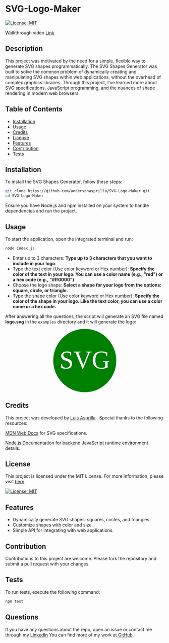 # SVG-Logo-Maker

[![License: MIT](https://img.shields.io/badge/License-MIT-yellow.svg)](https://opensource.org/licenses/MIT)

Walkthrough video [Link](https://app.screencastify.com/v3/watch/k34yyk3jeuCdmHeGmMN8)

## Description

This project was motivated by the need for a simple, flexible way to generate SVG shapes programmatically. The SVG Shapes Generator was built to solve the common problem of dynamically creating and manipulating SVG shapes within web applications, without the overhead of complex graphics libraries. Through this project, I've learned more about SVG specifications, JavaScript programming, and the nuances of shape rendering in modern web browsers.

## Table of Contents

- [Installation](#installation)
- [Usage](#usage)
- [Credits](#credits)
- [License](#license)
- [Features](#features)
- [Contribution](#contribution)
- [Tests](#tests)


## Installation

To install the SVG Shapes Generator, follow these steps:
```sh
git clone https://github.com/andersonasprilla/SVG-Logo-Maker.git
cd SVG-Logo-Maker
```
Ensure you have Node.js and npm installed on your system to handle dependencies and run the project.

## Usage

To start the application, open the integrated terminal and run:
```sh
node index.js
```

* Enter up to 3 characters: **Type up to 3 characters that you want to include in your logo**.
* Type the text color (Use color keyword or Hex number): **Specify the color of the text in your logo. You can use a color name (e.g., "red") or a hex code (e.g., "#ff0000")**
* Choose the logo shape: **Select a shape for your logo from the options: square, circle, or triangle.**
* Type the shape color (Use color keyword or Hex number): **Specify the color of the shape in your logo. Like the text color, you can use a color name or a hex code.**

After answering all the questions, the script will generate an SVG file named **logo.svg** in the `examples` directory and it will generate the logo:

<p align="center">
  <img src="data:image/svg+xml;base64,Cjxzdmcgd2lkdGg9IjMwMCIgaGVpZ2h0PSIyMDAiIHhtbG5zPSJodHRwOi8vd3d3LnczLm9yZy8yMDAwL3N2ZyI+CiAgICA8Y2lyY2xlIGN4PSIxNTAiIGN5PSIxMDAiIHI9IjEwMCIgZmlsbD0iZ3JlZW4iLz4KICAgIDx0ZXh0IHg9IjE1MCIgeT0iMTI1IiB0ZXh0LWFuY2hvcj0ibWlkZGxlIiBmaWxsPSJ3aGl0ZSIgZm9udC1zaXplPSI4MCI+U1ZHPC90ZXh0Pgo8L3N2Zz4K" alt="SVG Image">
</p>




## Credits

This project was developed by [Luis Asprilla](https://www.linkedin.com/in/andersonasprilla/) . Special thanks to the following resources:

[MDN Web Docs](https://developer.mozilla.org/en-US/docs/Web/SVG) for SVG specifications.

[Node.js](https://nodejs.org/en/learn/getting-started/introduction-to-nodejs) Documentation for backend JavaScript runtime environment details.

## License
This project is licensed under the MIT License. For more information, please visit [here](https://opensource.org/licenses/MIT).

[![License: MIT](https://img.shields.io/badge/License-MIT-yellow.svg)](https://opensource.org/licenses/MIT)
 
## Features

* Dynamically generate SVG shapes: squares, circles, and triangles.
* Customize shapes with color and size.
* Simple API for integrating with web applications.

## Contribution

Contributions to this project are welcome. Please fork the repository and submit a pull request with your changes.

## Tests

To run tests, execute the following command:

```sh
npm test
```
## Questions

If you have any questions about the repo, open an issue or contact me through my [LinkedIn](https://www.linkedin.com/in/andersonasprilla/) You can find more of my work at [GitHub](https://github.com/andersonasprilla).














<!-- <p align="center">
  <img src="data:image/svg+xml;utf8,%0A%3Csvg%20width%3D%22300%22%20height%3D%22200%22%20xmlns%3D%22http%3A//www.w3.org/2000/svg%22%3E%0A%20%20%20%20%3Crect%20width%3D%22200%22%20height%3D%22200%22%20fill%3D%22%23cd5c5c%22/%3E%0A%20%20%20%20%3Ctext%20x%3D%22100%22%20y%3D%22120%22%20text-anchor%3D%22middle%22%20fill%3D%22%23ffffff%22%20font-size%3D%2280%22%3ECNN%3C/text%3E%0A%3C/svg%3E%0A" alt="Custom SVG">
</p> -->
